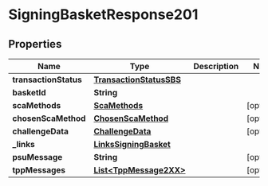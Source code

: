 # SigningBasketResponse201

## Properties
Name | Type | Description | Notes
------------ | ------------- | ------------- | -------------
**transactionStatus** | [**TransactionStatusSBS**](TransactionStatusSBS.md) |  | 
**basketId** | **String** |  | 
**scaMethods** | [**ScaMethods**](ScaMethods.md) |  |  [optional]
**chosenScaMethod** | [**ChosenScaMethod**](ChosenScaMethod.md) |  |  [optional]
**challengeData** | [**ChallengeData**](ChallengeData.md) |  |  [optional]
**_links** | [**LinksSigningBasket**](LinksSigningBasket.md) |  | 
**psuMessage** | **String** |  |  [optional]
**tppMessages** | [**List&lt;TppMessage2XX&gt;**](TppMessage2XX.md) |  |  [optional]
